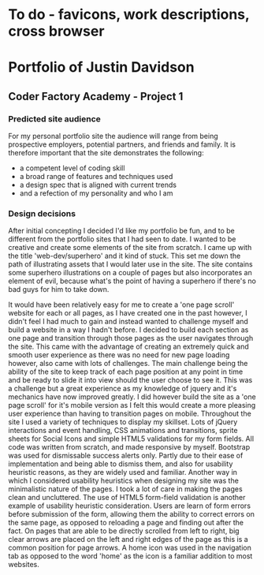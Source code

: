 
# To do - favicons, work descriptions, cross browser

# Portfolio of Justin Davidson

## Coder Factory Academy - Project 1

### Predicted site audience

For my personal portfolio site the audience will range from being prospective employers, potential partners, and friends and family. It is therefore important that the site demonstrates the following:
  * a competent level of coding skill
  * a broad range of features and techniques used
  * a design spec that is aligned with current trends
  * and a refection of my personality and who I am


### Design decisions

After initial concepting I decided I'd like my portfolio be fun, and to be different from the portfolio sites that I had seen to date. I wanted to be creative and create some elements of the site from scratch. I came up with the title 'web-dev/superhero' and it kind of stuck. This set me down the path of illustrating assets that I would later use in the site. The site contains some superhero illustrations on a couple of pages but also incorporates an element of evil, because what's the point of having a superhero if there's no bad guys for him to take down. 

It would have been relatively easy for me to create a 'one page scroll' website for each or all pages, as I have created one in the past however, I didn't feel I had much to gain and instead wanted to challenge myself and build a website in a way I hadn't before. I decided to build each section as one page and transition through those pages as the user navigates through the site. This came with the advantage of creating an extremely quick and smooth user experience as there was no need for new page loading however, also came with lots of challenges. The main challenge being the ability of the site to keep track of each page position at any point in time and be ready to slide it into view should the user choose to see it. This was a challenge but a great experience as my knowledge of jquery and it's mechanics have now improved greatly. I did however build the site as a 'one page scroll' for it's mobile version as I felt this would create a more pleasing user experience than having to transition pages on mobile. Throughout the site I used a variety of techniques to display my skillset. Lots of jQuery interactions and event handling, CSS animations and transitions, sprite sheets for Social Icons and simple HTML5 validations for my form fields. All code was written from scratch, and made responsive by myself. Bootstrap was used for dismissable success alerts only. Partly due to their ease of implementation and being able to dismiss them, and also for usability heuristic reasons, as they are widely used and familiar. Another way in which I considered usability heuristics when designing my site was the minimalistic nature of the pages. I took a lot of care in making the pages clean and uncluttered. The use of HTML5 form-field validation is another example of usability heuristic consideration. Users are learn of form errors before submission of the form, allowing them the ability to correct errors on the same page, as opposed to reloading a page and finding out after the fact. On pages that are able to be directly scrolled from left to right, big clear arrows are placed on the left and right edges of the page as this is a common position for page arrows. A home icon was used in the navigation tab as opposed to the word 'home' as the icon is a familiar addition to most websites.



